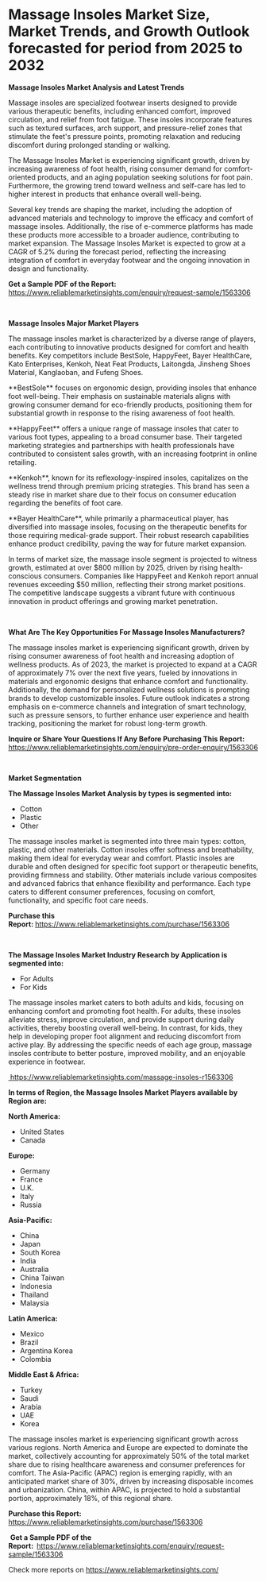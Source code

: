 <p><h1>Massage Insoles Market Size, Market Trends, and Growth Outlook forecasted for period from 2025 to 2032</h1></p><p><strong>Massage Insoles Market Analysis and Latest Trends</strong></p>
<p><p>Massage insoles are specialized footwear inserts designed to provide various therapeutic benefits, including enhanced comfort, improved circulation, and relief from foot fatigue. These insoles incorporate features such as textured surfaces, arch support, and pressure-relief zones that stimulate the feet's pressure points, promoting relaxation and reducing discomfort during prolonged standing or walking.</p><p>The Massage Insoles Market is experiencing significant growth, driven by increasing awareness of foot health, rising consumer demand for comfort-oriented products, and an aging population seeking solutions for foot pain. Furthermore, the growing trend toward wellness and self-care has led to higher interest in products that enhance overall well-being.</p><p>Several key trends are shaping the market, including the adoption of advanced materials and technology to improve the efficacy and comfort of massage insoles. Additionally, the rise of e-commerce platforms has made these products more accessible to a broader audience, contributing to market expansion. The Massage Insoles Market is expected to grow at a CAGR of 5.2% during the forecast period, reflecting the increasing integration of comfort in everyday footwear and the ongoing innovation in design and functionality.</p></p>
<p><strong>Get a Sample PDF of the Report:&nbsp;</strong> <a href="https://www.reliablemarketinsights.com/enquiry/request-sample/1563306?utm_campaign=2182&utm_medium=2&utm_source=Github&utm_content=ia&utm_term=08022025&utm_id=massage-insoles">https://www.reliablemarketinsights.com/enquiry/request-sample/1563306</a></p>
<p>&nbsp;</p>
<p><strong>Massage Insoles Major Market Players</strong></p>
<p><p>The massage insoles market is characterized by a diverse range of players, each contributing to innovative products designed for comfort and health benefits. Key competitors include BestSole, HappyFeet, Bayer HealthCare, Kato Enterprises, Kenkoh, Neat Feat Products, Laitongda, Jinsheng Shoes Material, Kanglaoban, and Fufeng Shoes.</p><p>**BestSole** focuses on ergonomic design, providing insoles that enhance foot well-being. Their emphasis on sustainable materials aligns with growing consumer demand for eco-friendly products, positioning them for substantial growth in response to the rising awareness of foot health.</p><p>**HappyFeet** offers a unique range of massage insoles that cater to various foot types, appealing to a broad consumer base. Their targeted marketing strategies and partnerships with health professionals have contributed to consistent sales growth, with an increasing footprint in online retailing.</p><p>**Kenkoh**, known for its reflexology-inspired insoles, capitalizes on the wellness trend through premium pricing strategies. This brand has seen a steady rise in market share due to their focus on consumer education regarding the benefits of foot care.</p><p>**Bayer HealthCare**, while primarily a pharmaceutical player, has diversified into massage insoles, focusing on the therapeutic benefits for those requiring medical-grade support. Their robust research capabilities enhance product credibility, paving the way for future market expansion.</p><p>In terms of market size, the massage insole segment is projected to witness growth, estimated at over $800 million by 2025, driven by rising health-conscious consumers. Companies like HappyFeet and Kenkoh report annual revenues exceeding $50 million, reflecting their strong market positions. The competitive landscape suggests a vibrant future with continuous innovation in product offerings and growing market penetration.</p></p>
<p>&nbsp;</p>
<p><strong>What Are The Key Opportunities For Massage Insoles Manufacturers?</strong></p>
<p><p>The massage insoles market is experiencing significant growth, driven by rising consumer awareness of foot health and increasing adoption of wellness products. As of 2023, the market is projected to expand at a CAGR of approximately 7% over the next five years, fueled by innovations in materials and ergonomic designs that enhance comfort and functionality. Additionally, the demand for personalized wellness solutions is prompting brands to develop customizable insoles. Future outlook indicates a strong emphasis on e-commerce channels and integration of smart technology, such as pressure sensors, to further enhance user experience and health tracking, positioning the market for robust long-term growth.</p></p>
<p><strong>Inquire or Share Your Questions If Any Before Purchasing This Report:</strong> <a href="https://www.reliablemarketinsights.com/enquiry/pre-order-enquiry/1563306?utm_campaign=2182&utm_medium=2&utm_source=Github&utm_content=ia&utm_term=08022025&utm_id=massage-insoles">https://www.reliablemarketinsights.com/enquiry/pre-order-enquiry/1563306</a></p>
<p>&nbsp;</p>
<p><strong>Market Segmentation</strong></p>
<p><strong>The Massage Insoles Market Analysis by types is segmented into:</strong></p>
<p><ul><li>Cotton</li><li>Plastic</li><li>Other</li></ul></p>
<p><p>The massage insoles market is segmented into three main types: cotton, plastic, and other materials. Cotton insoles offer softness and breathability, making them ideal for everyday wear and comfort. Plastic insoles are durable and often designed for specific foot support or therapeutic benefits, providing firmness and stability. Other materials include various composites and advanced fabrics that enhance flexibility and performance. Each type caters to different consumer preferences, focusing on comfort, functionality, and specific foot care needs.</p></p>
<p><strong>Purchase this Report:&nbsp;</strong><a href="https://www.reliablemarketinsights.com/purchase/1563306?utm_campaign=2182&utm_medium=2&utm_source=Github&utm_content=ia&utm_term=08022025&utm_id=massage-insoles">https://www.reliablemarketinsights.com/purchase/1563306</a></p>
<p>&nbsp;</p>
<p><strong>The Massage Insoles Market Industry Research by Application is segmented into:</strong></p>
<p><ul><li>For Adults</li><li>For Kids</li></ul></p>
<p><p>The massage insoles market caters to both adults and kids, focusing on enhancing comfort and promoting foot health. For adults, these insoles alleviate stress, improve circulation, and provide support during daily activities, thereby boosting overall well-being. In contrast, for kids, they help in developing proper foot alignment and reducing discomfort from active play. By addressing the specific needs of each age group, massage insoles contribute to better posture, improved mobility, and an enjoyable experience in footwear.</p></p>
<p><a href="https://www.reliablemarketinsights.com/massage-insoles-r1563306?utm_campaign=2182&utm_medium=2&utm_source=Github&utm_content=ia&utm_term=08022025&utm_id=massage-insoles">&nbsp;https://www.reliablemarketinsights.com/massage-insoles-r1563306</a></p>
<p><strong>In terms of Region, the Massage Insoles Market Players available by Region are:</strong></p>
<p>
    <p> <strong> North America: </strong>
        <ul>
            <li>United States</li>
            <li>Canada</li>
        </ul>
        </p> 
    <p> <strong> Europe: </strong>
        <ul>
            <li>Germany</li>
            <li>France</li>
            <li>U.K.</li>
            <li>Italy</li>
            <li>Russia</li>
        </ul>
        </p> 
    <p> <strong> Asia-Pacific: </strong>
        <ul>
            <li>China</li>
            <li>Japan</li>
            <li>South Korea</li>
            <li>India</li>
            <li>Australia</li>
            <li>China Taiwan</li>
            <li>Indonesia</li>
            <li>Thailand</li>
            <li>Malaysia</li>
        </ul>
        </p> 
    <p> <strong> Latin America: </strong>
        <ul>
            <li>Mexico</li>
            <li>Brazil</li>
            <li>Argentina Korea</li>
            <li>Colombia</li>
        </ul>
        </p> 
    <p> <strong> Middle East & Africa: </strong>
        <ul>
            <li>Turkey</li>
            <li>Saudi</li>
            <li>Arabia</li>
            <li>UAE</li>
            <li>Korea</li>
        </ul>
    </p>
    </p>
<p><p>The massage insoles market is experiencing significant growth across various regions. North America and Europe are expected to dominate the market, collectively accounting for approximately 50% of the total market share due to rising healthcare awareness and consumer preferences for comfort. The Asia-Pacific (APAC) region is emerging rapidly, with an anticipated market share of 30%, driven by increasing disposable incomes and urbanization. China, within APAC, is projected to hold a substantial portion, approximately 18%, of this regional share.</p></p>
<p><strong>Purchase this Report: </strong><a href="https://www.reliablemarketinsights.com/purchase/1563306?utm_campaign=2182&utm_medium=2&utm_source=Github&utm_content=ia&utm_term=08022025&utm_id=massage-insoles">https://www.reliablemarketinsights.com/purchase/1563306</a></p>
<p>&nbsp;<strong>Get a Sample PDF of the Report:&nbsp;&nbsp;</strong><a href="https://www.reliablemarketinsights.com/enquiry/request-sample/1563306?utm_campaign=2182&utm_medium=2&utm_source=Github&utm_content=ia&utm_term=08022025&utm_id=massage-insoles">https://www.reliablemarketinsights.com/enquiry/request-sample/1563306</a></p>
<p><strong></strong></p>
<p>Check more reports on <a href="https://www.reliablemarketinsights.com/?utm_campaign=2182&utm_medium=2&utm_source=Github&utm_content=ia&utm_term=08022025&utm_id=massage-insoles">https://www.reliablemarketinsights.com/</a></p>